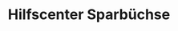 ---
title: "Hilfscenter Sparbüchse"
url: /chemnitz/hilfscenter-sparbuechse/
shop: Gebrauchtwaren
---